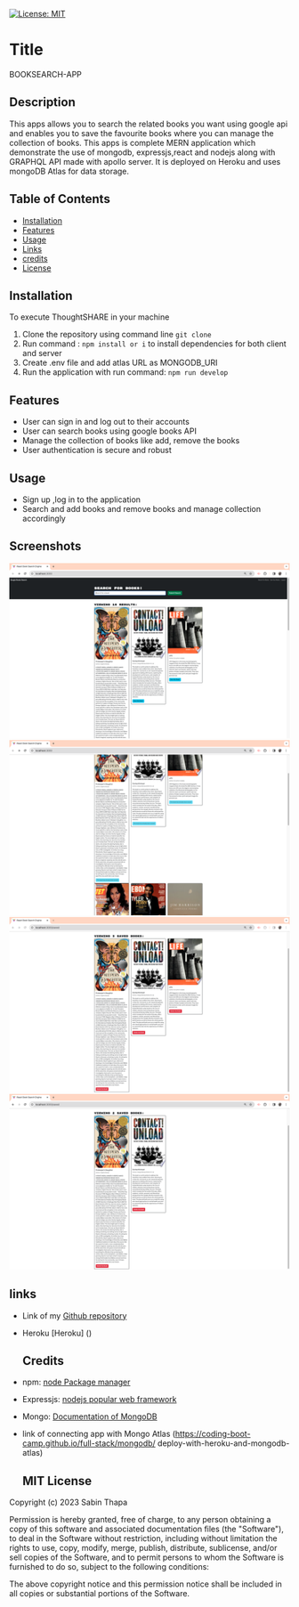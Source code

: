 
  [![License: MIT](https://img.shields.io/badge/License-MIT-yellow.svg)](https://opensource.org/licenses/MIT)

  # Title
  BOOKSEARCH-APP 
  
  ## Description
  This apps allows you to search the related books you want using google api and enables you to save the favourite books where you can manage the collection of books. This apps is complete MERN application which demonstrate the use of mongodb, expressjs,react and nodejs along with GRAPHQL API made with apollo server. It is deployed on Heroku and uses mongoDB Atlas for data storage.

 
  
  ## Table of Contents

  - [Installation](#Installation)
  - [Features](#features)
  - [Usage](#usage)
  - [Links](#links)
  - [credits](#credits)
  - [License](#license)
  
  ## Installation

  To execute ThoughtSHARE in your machine
  1. Clone the repository using command line ``git clone``
  2. Run command : ```npm install or i``` to install dependencies for both client and server
  3. Create .env file and add atlas URL as MONGODB_URI
  4. Run the application with run command: ``` npm run develop ```

  ## Features
  - User can sign in and log out to their accounts
  - User can search books using google books API
  - Manage the collection of books like add, remove the books
  - User authentication is secure and robust


 ## Usage

- Sign up ,log in to the application
- Search and add books and remove books and manage collection accordingly

 ## Screenshots

 ![search-books](./client/public/image/searchedbooks.png)
  ![saved-books](./client/public/image/savedbooks.png)
   ![seesavedbooks-books](./client/public/image/seesavedbooks.png)
    ![delete-books](./client/public/image/deletedbooks.png)


  ## links
- Link of my [Github repository](https://github.com/Sabinkthapa/BookSearchEngine.git)
- Heroku [Heroku] ()

  ## Credits
- npm: [node Package manager](https://www.npmjs.com)
- Expressjs: [nodejs popular web framework](https://expressjs.com)
- Mongo: [Documentation of MongoDB](https://www.mongodb.com/)
- link of connecting app with Mongo Atlas (https://coding-boot-camp.github.io/full-stack/mongodb/   deploy-with-heroku-and-mongodb-atlas)

  ## MIT License

Copyright (c) 2023 Sabin Thapa

Permission is hereby granted, free of charge, to any person obtaining a copy
of this software and associated documentation files (the "Software"), to deal
in the Software without restriction, including without limitation the rights
to use, copy, modify, merge, publish, distribute, sublicense, and/or sell
copies of the Software, and to permit persons to whom the Software is
furnished to do so, subject to the following conditions:

The above copyright notice and this permission notice shall be included in all
copies or substantial portions of the Software.